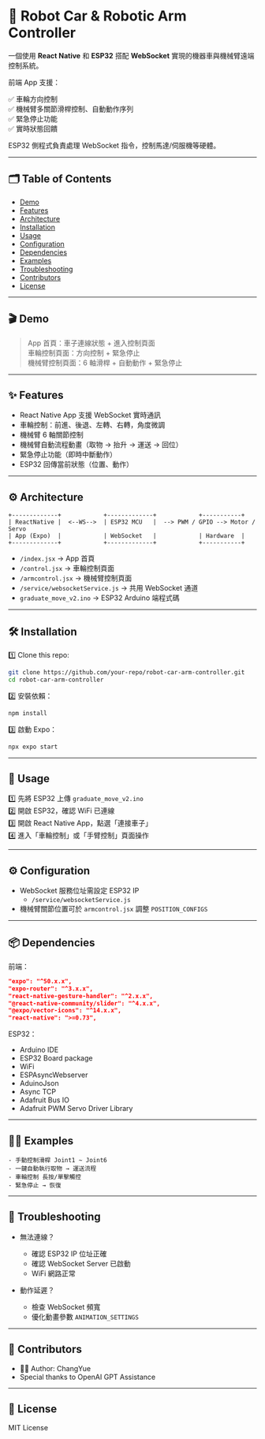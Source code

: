 
# 🚗 Robot Car & Robotic Arm Controller

一個使用 **React Native** 和 **ESP32** 搭配 **WebSocket** 實現的機器車與機械臂遠端控制系統。

前端 App 支援：

✅ 車輪方向控制  
✅ 機械臂多關節滑桿控制、自動動作序列  
✅ 緊急停止功能  
✅ 實時狀態回饋  

ESP32 側程式負責處理 WebSocket 指令，控制馬達/伺服機等硬體。

---

## 🗂️ Table of Contents

- [Demo](#demo)
- [Features](#features)
- [Architecture](#architecture)
- [Installation](#installation)
- [Usage](#usage)
- [Configuration](#configuration)
- [Dependencies](#dependencies)
- [Examples](#examples)
- [Troubleshooting](#troubleshooting)
- [Contributors](#contributors)
- [License](#license)

---

## 🎬 Demo

> App 首頁：車子連線狀態 + 進入控制頁面  
> 車輪控制頁面：方向控制 + 緊急停止  
> 機械臂控制頁面：6 軸滑桿 + 自動動作 + 緊急停止  

---

## ✨ Features

- React Native App 支援 WebSocket 實時通訊
- 車輪控制：前進、後退、左轉、右轉，角度微調
- 機械臂 6 軸關節控制
- 機械臂自動流程動畫（取物 → 抬升 → 運送 → 回位）
- 緊急停止功能（即時中斷動作）
- ESP32 回傳當前狀態（位置、動作）

---

## ⚙️ Architecture

```
+-------------+            +-------------+            +-----------+
| ReactNative |  <--WS-->  | ESP32 MCU   |  --> PWM / GPIO --> Motor / Servo
| App (Expo)  |            | WebSocket   |            | Hardware  |
+-------------+            +-------------+            +-----------+
```

- `/index.jsx` → App 首頁
- `/control.jsx` → 車輪控制頁面
- `/armcontrol.jsx` → 機械臂控制頁面
- `/service/websocketService.js` → 共用 WebSocket 通道
- `graduate_move_v2.ino` → ESP32 Arduino 端程式碼

---

## 🛠️ Installation

1️⃣ Clone this repo:

```bash
git clone https://github.com/your-repo/robot-car-arm-controller.git
cd robot-car-arm-controller
```

2️⃣ 安裝依賴：

```bash
npm install
```

3️⃣ 啟動 Expo：

```bash
npx expo start
```

---

## 🚀 Usage

1️⃣ 先將 ESP32 上傳 `graduate_move_v2.ino`  
2️⃣ 開啟 ESP32，確認 WiFi 已連線  
3️⃣ 開啟 React Native App，點選「連接車子」  
4️⃣ 進入「車輪控制」或「手臂控制」頁面操作

---

## ⚙️ Configuration

- WebSocket 服務位址需設定 ESP32 IP
  - `/service/websocketService.js`
- 機械臂關節位置可於 `armcontrol.jsx` 調整 `POSITION_CONFIGS`

---

## 📦 Dependencies

前端：

```json
"expo": "^50.x.x",
"expo-router": "^3.x.x",
"react-native-gesture-handler": "^2.x.x",
"@react-native-community/slider": "^4.x.x",
"@expo/vector-icons": "^14.x.x",
"react-native": ">=0.73",
```

ESP32：

- Arduino IDE
- ESP32 Board package
- WiFi
- ESPAsyncWebserver
- AduinoJson
- Async TCP
- Adafruit Bus IO
- Adafruit PWM Servo Driver Library
---

## 🧑‍🏫 Examples

```text
- 手動控制滑桿 Joint1 ~ Joint6
- 一鍵自動執行取物 → 運送流程
- 車輪控制 長按/單擊觸控
- 緊急停止 → 恢復
```

---

## 🐞 Troubleshooting

- 無法連線？
  - 確認 ESP32 IP 位址正確
  - 確認 WebSocket Server 已啟動
  - WiFi 網路正常

- 動作延遲？
  - 檢查 WebSocket 頻寬
  - 優化動畫參數 `ANIMATION_SETTINGS`

---

## 👥 Contributors

- 🧑‍💻 Author: ChangYue
- Special thanks to OpenAI GPT Assistance

---

## 📜 License

MIT License
